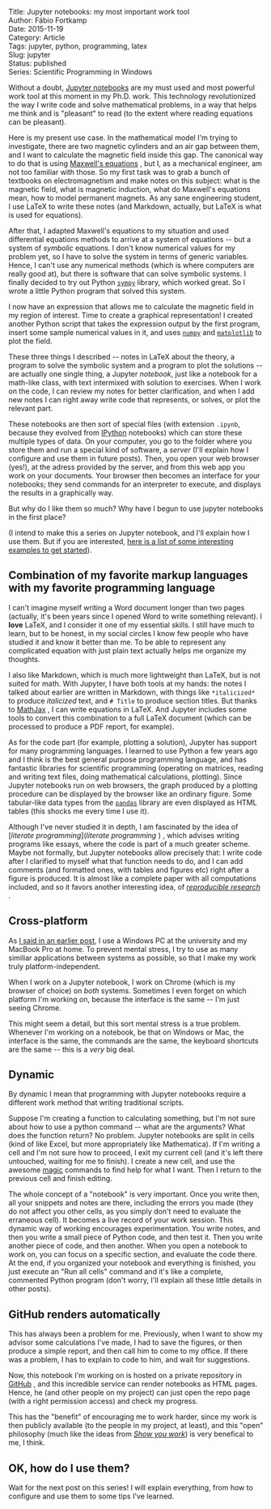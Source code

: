 Title: Jupyter notebooks: my most important work tool  
Author: Fábio Fortkamp  
Date: 2015-11-19  
Category: Article  
Tags: jupyter, python, programming, latex  
Slug: jupyter  
Status: published  
Series: Scientific Programming in Windows  

Without a doubt, [Jupyter notebooks](http://jupyter.org/ ) 
 are my must used and most powerful work tool at this moment in my Ph.D. work. This technology revolutionized the way I write code and solve  mathematical problems, in a way that helps me think and is "pleasant" to read (to the extent where reading equations can be pleasant).

Here is my present use case. In the mathematical model I'm trying to investigate, there are two magnetic cylinders and an air gap between them, and I want to calculate the magnetic field inside this gap. The canonical way to do that is using [Maxwell's equations](https://en.wikipedia.org/wiki/Maxwell%27s_equations ) 
, but I, as a mechanical engineer, am not too familiar with those. So my first task was to grab a bunch of textbooks on electromagnetism and make notes on this subject: what is the magnetic field, what is magnetic induction, what do Maxwell's equations mean, how to model permanent magnets. As any sane engineering student, I use LaTeX to write these notes (and Markdown, actually, but LaTeX is what is used for equations).

After that, I adapted Maxwell's equations to my situation and used differential equations methods to arrive at a system of equations -- but a system of *symbolic* equations. I don't know numerical values for my problem yet, so I have to solve the system in terms of generic variables. Hence, I can't use any numerical methods (which is where computers are really good at), but there is software that can solve symbolic systems. I finally decided to try out Python [`sympy`](http://www.sympy.org/en/index.html ) 
 library, which worked great. So I wrote a little Python program that solved this system.

I now have an expression that allows me to calculate the magnetic field in my region of interest. Time to create a graphical representation! I created another Python script that takes the expression output by the first program, insert some sample numerical values in it, and uses [`numpy`](http://www.numpy.org/) 
 and [`matplotlib`](http://matplotlib.org/ ) 
 to plot the field.

These three things I described -- notes in LaTeX about the theory, a program to solve the symbolic system and a program to plot the solutions -- are actually one single thing, a Jupyter *notebook*, just like a notebook for a math-like class, with text intermixed with solution to exercises. When I work on the code, I can review my notes for better clarification, and when I add new notes I can right away write code that represents, or solves, or plot the relevant part.

These notebooks are then sort of special files (with extension `.ipynb`, because they evolved from [IPython](http://ipython.org/) notebooks) which can store these multiple types of data. On your computer, you go to the folder where you store them and run a special kind of software, a *server* (I'll explain how I configure and use them in future posts). Then, you open your web browser (yes!), at the adress provided by the server, and from this web app you work on your documents. Your browser then becomes an interface for your notebooks; they send commands for an interpreter to execute, and displays the results in a graphically way. 

But why do I like them so much? Why have I begun to use jupyter notebooks in the first place?

(I intend to make this a series on Jupyter notebook, and I'll explain how I use them. But if you are interested, [here is a list of some interesting examples to get started](https://github.com/ipython/ipython/wiki/A-gallery-of-interesting-IPython-Notebooks)).

## Combination of my favorite markup languages with my favorite programming language

I can't imagine myself writing a Word document longer than two pages (actually, it's been years since I opened Word to write something relevant). I **love** LaTeX, and I consider it one of my essential skills. I still have much to learn, but to be honest, in my social circles I know few people who have studied it and know it better than me. To be able to represent any complicated equation with just plain text actually helps me organize my thoughts.

I also like Markdown, which is much more lightweight than LaTeX, but is not suited for math. With Jupyter, I have both tools at my hands: the notes I talked about earlier are written in Markdown, with things like `*italicized*` to produce *italicized* text, and `# Title` to produce section titles. But thanks to [MathJax](https://www.mathjax.org/ ) 
, I can write equations in LaTeX. And Jupyter includes some tools to convert this combination to a full LaTeX document (which can be processed to produce a PDF report, for example).

As for the code part (for example, plotting a solution), Jupyter has support for many programming languages. I learned to use Python a few years ago and I think is the best general purpose programming language, and has fantastic libraries for scientific programming (operating on matrices, reading and writing text files, doing mathematical calculations, plotting). Since Jupyter notebooks run on web browsers, the graph produced by a plotting procedure can be displayed by the browser like an ordinary figure. Some tabular-like data types from the [`pandas`](http://pandas.pydata.org/ ) 
 library are even displayed as HTML tables (this shocks me every time I use it).

Although I've never studied it in depth, I am fascinated by the idea of [*literate programming*](*literate programming* ) 
, which advises writing programs like essays, where the code is part of a much greater scheme. Maybe not formally, but Jupyter notebooks allow precisely that: I write code after I clarified to myself what that function needs to do, and I can add comments (and formatted ones, with tables and figures etc) right after a figure is produced. It is almost like a complete paper with all computations included, and so it favors another interesting idea, of [*reproducible research*](http://www.jstatsoft.org/article/view/v046i03 ) 
.

## Cross-platform

As [I said in an earlier post](http://thermocode.net/blog/tech/ ), I use a Windows PC at the university and my MacBook Pro at home. To prevent mental stress, I try to use as many similiar applications between systems as possible, so that I make my work truly platform-independent.

When I work on a Jupyter notebook, I work on Chrome (which is my browser of choice) on *both* systems. Sometimes I even forget on which platform I'm working on, because the interface is the same -- I'm just seeing Chrome.

This might seem a detail, but this sort mental stress is a true problem. Whenever I'm working on a notebook, be that on Windows or Mac, the interface is the same, the commands are the same, the keyboard shortcuts are the same -- this is a *very* big deal.

## Dynamic

By dynamic I mean that programming with Jupyter notebooks require a different work method that writing traditional scripts.

Suppose I'm creating a function to calculating something, but I'm not sure about how to use a python command -- what are the arguments? What does the function return? No problem. Jupyter notebooks are split in cells (kind of like Excel, but more appropriately like Mathematica). If I'm writing a cell and I'm not sure how to proceed, I exit my current cell (and it's left there untouched, waiting for me to finish). I create a new cell, and use the awesome [magic](http://ipython.org/ipython-doc/dev/interactive/tutorial.html#magics-explained ) 
 commands to find help for what I want. Then I return to the previous cell and finish editing.

The whole concept of a "notebook" is very important. Once you write then, all your snippets and notes are there, including the errors you made (they do not affect you other cells, as you simply don't need to evaluate the erraneous cell). It becomes a live record of your work session. This dynamic way of working encourages experimentation. You write notes, and then you write a small piece of Python code, and then test it. Then you write another piece of code, and then another. When you open a notebook to work on, you can focus on a specific section, and evaluate the code there. At the end, if you organized your notebook and everything is finished, you just execute an "Run all cells" command and it's like a complete, commented Python program (don't worry, I'll explain all these little details in other posts).

## GitHub renders automatically

This has always been a problem for me. Previously, when I want to show my advisor some calculations I've made, I had to save the figures, or then produce a simple report, and then call him to come to my office. If there was a problem, I has to explain to code to him, and wait for suggestions.

Now, this notebook I'm working on is hosted on a private repository in [GitHub](http://github.com ) 
, and this incredible service can render notebooks as HTML pages. Hence, he (and other people on my project) can just open the repo page (with a right permission access) and check my progress. 

This has the "benefit" of encouraging me to work harder, since my work is then publicly available  (to the people in my project, at least), and this "open" philosophy (much like the ideas from [*Show you work*](http://thermocode.net/blog/welcome/ )) is very benefical to me, I think.

## OK, how do I use them?

Wait for the next post on this series! I will explain everything, from how to configure and use them to some tips I've learned.
